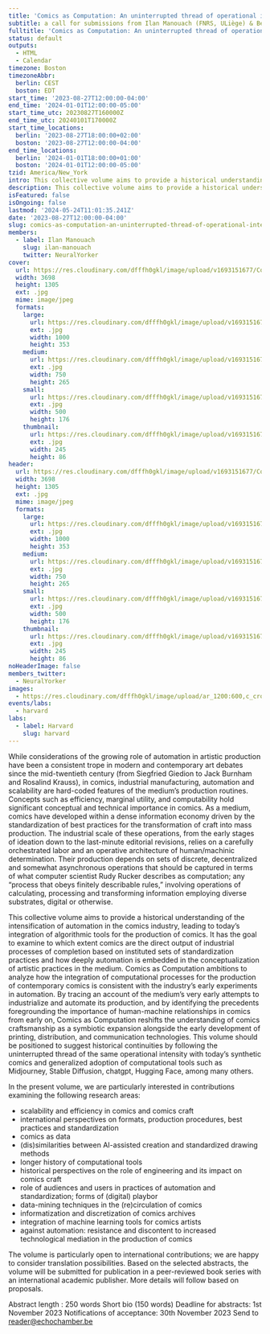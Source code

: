 ```yaml
---
title: 'Comics as Computation: An uninterrupted thread of operational intensity'
subtitle: a call for submissions from Ilan Manouach (FNRS, ULiège) & Benoît Crucifix (KU Leuven, KBR)
fulltitle: 'Comics as Computation: An uninterrupted thread of operational intensity: a call for submissions from Ilan Manouach (FNRS, ULiège) & Benoît Crucifix (KU Leuven, KBR)'
status: default
outputs:
  - HTML
  - Calendar
timezone: Boston
timezoneAbbr:
  berlin: CEST
  boston: EDT
start_time: '2023-08-27T12:00:00-04:00'
end_time: '2024-01-01T12:00:00-05:00'
start_time_utc: 20230827T160000Z
end_time_utc: 20240101T170000Z
start_time_locations:
  berlin: '2023-08-27T18:00:00+02:00'
  boston: '2023-08-27T12:00:00-04:00'
end_time_locations:
  berlin: '2024-01-01T18:00:00+01:00'
  boston: '2024-01-01T12:00:00-05:00'
tzid: America/New_York
intro: This collective volume aims to provide a historical understanding of the intensification of automation in the comics industry, leading to today’s integration of algorithmic tools for the production of comics. It has the goal to examine to which extent comics are the direct output of industrial processes of completion based on instituted sets of standardization practices and how deeply automation is embedded in the conceptualization of artistic practices in the medium. Comics as Computation ambitions to analyze how the integration of computational processes for the production of contemporary comics is consistent with the industry’s early experiments in automation.
description: This collective volume aims to provide a historical understanding of the intensification of automation in the comics industry, leading to today’s integration…
isFeatured: false
isOngoing: false
lastmod: '2024-05-24T11:01:35.241Z'
date: '2023-08-27T12:00:00-04:00'
slug: comics-as-computation-an-uninterrupted-thread-of-operational-intensity
members:
  - label: Ilan Manouach
    slug: ilan-manouach
    twitter: NeuralYorker
cover:
  url: https://res.cloudinary.com/dfffh0gkl/image/upload/v1693151677/Comics_as_Computation_READER_bc5bb1e5f6.jpg
  width: 3698
  height: 1305
  ext: .jpg
  mime: image/jpeg
  formats:
    large:
      url: https://res.cloudinary.com/dfffh0gkl/image/upload/v1693151678/large_Comics_as_Computation_READER_bc5bb1e5f6.jpg
      ext: .jpg
      width: 1000
      height: 353
    medium:
      url: https://res.cloudinary.com/dfffh0gkl/image/upload/v1693151678/medium_Comics_as_Computation_READER_bc5bb1e5f6.jpg
      ext: .jpg
      width: 750
      height: 265
    small:
      url: https://res.cloudinary.com/dfffh0gkl/image/upload/v1693151679/small_Comics_as_Computation_READER_bc5bb1e5f6.jpg
      ext: .jpg
      width: 500
      height: 176
    thumbnail:
      url: https://res.cloudinary.com/dfffh0gkl/image/upload/v1693151678/thumbnail_Comics_as_Computation_READER_bc5bb1e5f6.jpg
      ext: .jpg
      width: 245
      height: 86
header:
  url: https://res.cloudinary.com/dfffh0gkl/image/upload/v1693151677/Comics_as_Computation_READER_bc5bb1e5f6.jpg
  width: 3698
  height: 1305
  ext: .jpg
  mime: image/jpeg
  formats:
    large:
      url: https://res.cloudinary.com/dfffh0gkl/image/upload/v1693151678/large_Comics_as_Computation_READER_bc5bb1e5f6.jpg
      ext: .jpg
      width: 1000
      height: 353
    medium:
      url: https://res.cloudinary.com/dfffh0gkl/image/upload/v1693151678/medium_Comics_as_Computation_READER_bc5bb1e5f6.jpg
      ext: .jpg
      width: 750
      height: 265
    small:
      url: https://res.cloudinary.com/dfffh0gkl/image/upload/v1693151679/small_Comics_as_Computation_READER_bc5bb1e5f6.jpg
      ext: .jpg
      width: 500
      height: 176
    thumbnail:
      url: https://res.cloudinary.com/dfffh0gkl/image/upload/v1693151678/thumbnail_Comics_as_Computation_READER_bc5bb1e5f6.jpg
      ext: .jpg
      width: 245
      height: 86
noHeaderImage: false
members_twitter:
  - NeuralYorker
images:
  - https://res.cloudinary.com/dfffh0gkl/image/upload/ar_1200:600,c_crop/c_limit,h_1200,w_600/v1693151677/Comics_as_Computation_READER_bc5bb1e5f6.jpg
events/labs:
  - harvard
labs:
  - label: Harvard
    slug: harvard
---
```

While considerations of the growing role of automation in artistic production have been a consistent trope in modern and contemporary art debates since the mid-twentieth century (from Siegfried Giedion to Jack Burnham and Rosalind Krauss), in comics, industrial manufacturing, automation and scalability are hard-coded features of the medium’s production routines. Concepts such as efficiency, marginal utility, and computability hold significant conceptual and technical importance in comics. As a medium, comics have developed within a dense information economy driven by the standardization of best practices for the transformation of craft into mass production. The industrial scale of these operations, from the early stages of ideation down to the last-minute editorial revisions, relies on a carefully orchestrated labor and an operative architecture of human/machinic determination. Their production depends on sets of discrete, decentralized and somewhat asynchronous operations that should be captured in terms of what computer scientist Rudy Rucker describes as computation; any “process that obeys finitely describable rules,” involving operations of calculating, processing and transforming information employing diverse substrates, digital or otherwise.

This collective volume aims to provide a historical understanding of the intensification of automation in the comics industry, leading to today’s integration of algorithmic tools for the production of comics. It has the goal to examine to which extent comics are the direct output of industrial processes of completion based on instituted sets of standardization practices and how deeply automation is embedded in the conceptualization of artistic practices in the medium. Comics as Computation ambitions to analyze how the integration of computational processes for the production of contemporary comics is consistent with the industry’s early experiments in automation. By tracing an account of the medium’s very early attempts to industrialize and automate its production, and by identifying the precedents foregrounding the importance of human-machine relationships in comics from early on, Comics as Computation reshifts the understanding of comics craftsmanship as a symbiotic expansion alongside the early development of printing, distribution, and communication technologies. This volume should be positioned to suggest historical continuities by following the uninterrupted thread of the same operational intensity with today’s synthetic comics and generalized adoption of computational tools such as Midjourney, Stable Diffusion, chatgpt, Hugging Face, among many others.

In the present volume, we are particularly interested in contributions examining the following research areas:

- scalability and efficiency in comics and comics craft
- international perspectives on formats, production procedures, best practices and standardization
- comics as data
- (dis)similarities between AI-assisted creation and standardized drawing methods
- longer history of computational tools
- historical perspectives on the role of engineering and its impact on comics craft
- role of audiences and users in practices of automation and standardization; forms of (digital) playbor
- data-mining techniques in the (re)circulation of comics
- informatization and discretization of comics archives
- integration of machine learning tools for comics artists
- against automation: resistance and discontent to increased technological mediation in the production of comics

The volume is particularly open to international contributions; we are happy to consider translation possibilities. Based on the selected abstracts, the volume will be submitted for publication in a peer-reviewed book series with an international academic publisher. More details will follow based on proposals.

Abstract length : 250 words
Short bio (150 words)
Deadline for abstracts: 1st November 2023
Notifications of acceptance: 30th November 2023
Send to reader@echochamber.be